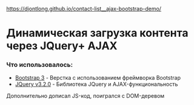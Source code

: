 https://djontlong.github.io/contact-list__ajax-bootstrap-demo/

<h1>Динамическая загрузка контента через JQuery+ AJAX</h1>
<p></p>

<h3>Что использовалось:</h3>
<p></p>
<ul>
  <li><a href = "http://getbootstrap.com/">Bootstrap 3</a> - Верстка с использованием фреймворка Bootstrap</li>
  <li><a href = "https://jquery.com/">JQuery v3.2.0</a> - Библиотека JQuery и AJAX-функциональность</li>
</ul>
<p></p>
<p>Дополнительно дописал JS-код, поигрался с DOM-деревом</p>
